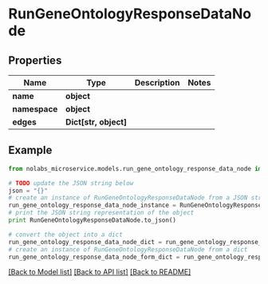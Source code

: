 # RunGeneOntologyResponseDataNode


## Properties

Name | Type | Description | Notes
------------ | ------------- | ------------- | -------------
**name** | **object** |  | 
**namespace** | **object** |  | 
**edges** | **Dict[str, object]** |  | 

## Example

```python
from nolabs_microservice.models.run_gene_ontology_response_data_node import RunGeneOntologyResponseDataNode

# TODO update the JSON string below
json = "{}"
# create an instance of RunGeneOntologyResponseDataNode from a JSON string
run_gene_ontology_response_data_node_instance = RunGeneOntologyResponseDataNode.from_json(json)
# print the JSON string representation of the object
print RunGeneOntologyResponseDataNode.to_json()

# convert the object into a dict
run_gene_ontology_response_data_node_dict = run_gene_ontology_response_data_node_instance.to_dict()
# create an instance of RunGeneOntologyResponseDataNode from a dict
run_gene_ontology_response_data_node_form_dict = run_gene_ontology_response_data_node.from_dict(run_gene_ontology_response_data_node_dict)
```
[[Back to Model list]](../README.md#documentation-for-models) [[Back to API list]](../README.md#documentation-for-api-endpoints) [[Back to README]](../README.md)


